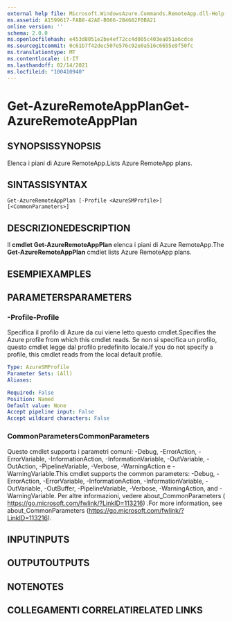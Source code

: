 ```yaml
---
external help file: Microsoft.WindowsAzure.Commands.RemoteApp.dll-Help.xml
ms.assetid: A1599617-FAB8-42AE-B066-2B4682F0BA21
online version: ''
schema: 2.0.0
ms.openlocfilehash: e453d8051e2be4ef72cc4d005c403ea051a6cdce
ms.sourcegitcommit: 0c61b7f42dec507e576c92e0a516c6655e9f50fc
ms.translationtype: MT
ms.contentlocale: it-IT
ms.lasthandoff: 02/14/2021
ms.locfileid: "100410940"
---
```

# <span data-ttu-id="06aff-101">Get-AzureRemoteAppPlan</span><span class="sxs-lookup"><span data-stu-id="06aff-101">Get-AzureRemoteAppPlan</span></span>

## <span data-ttu-id="06aff-102">SYNOPSIS</span><span class="sxs-lookup"><span data-stu-id="06aff-102">SYNOPSIS</span></span>
<span data-ttu-id="06aff-103">Elenca i piani di Azure RemoteApp.</span><span class="sxs-lookup"><span data-stu-id="06aff-103">Lists Azure RemoteApp plans.</span></span>

## <span data-ttu-id="06aff-104">SINTASSI</span><span class="sxs-lookup"><span data-stu-id="06aff-104">SYNTAX</span></span>

```
Get-AzureRemoteAppPlan [-Profile <AzureSMProfile>] [<CommonParameters>]
```

## <span data-ttu-id="06aff-105">DESCRIZIONE</span><span class="sxs-lookup"><span data-stu-id="06aff-105">DESCRIPTION</span></span>
<span data-ttu-id="06aff-106">Il **cmdlet Get-AzureRemoteAppPlan** elenca i piani di Azure RemoteApp.</span><span class="sxs-lookup"><span data-stu-id="06aff-106">The **Get-AzureRemoteAppPlan** cmdlet lists Azure RemoteApp plans.</span></span>

## <span data-ttu-id="06aff-107">ESEMPI</span><span class="sxs-lookup"><span data-stu-id="06aff-107">EXAMPLES</span></span>

## <span data-ttu-id="06aff-108">PARAMETERS</span><span class="sxs-lookup"><span data-stu-id="06aff-108">PARAMETERS</span></span>

### <span data-ttu-id="06aff-109">-Profile</span><span class="sxs-lookup"><span data-stu-id="06aff-109">-Profile</span></span>
<span data-ttu-id="06aff-110">Specifica il profilo di Azure da cui viene letto questo cmdlet.</span><span class="sxs-lookup"><span data-stu-id="06aff-110">Specifies the Azure profile from which this cmdlet reads.</span></span>
<span data-ttu-id="06aff-111">Se non si specifica un profilo, questo cmdlet legge dal profilo predefinito locale.</span><span class="sxs-lookup"><span data-stu-id="06aff-111">If you do not specify a profile, this cmdlet reads from the local default profile.</span></span>

```yaml
Type: AzureSMProfile
Parameter Sets: (All)
Aliases: 

Required: False
Position: Named
Default value: None
Accept pipeline input: False
Accept wildcard characters: False
```

### <span data-ttu-id="06aff-112">CommonParameters</span><span class="sxs-lookup"><span data-stu-id="06aff-112">CommonParameters</span></span>
<span data-ttu-id="06aff-113">Questo cmdlet supporta i parametri comuni: -Debug, -ErrorAction, -ErrorVariable, -InformationAction, -InformationVariable, -OutVariable, -OutAction, -PipelineVariable, -Verbose, -WarningAction e -WarningVariable.</span><span class="sxs-lookup"><span data-stu-id="06aff-113">This cmdlet supports the common parameters: -Debug, -ErrorAction, -ErrorVariable, -InformationAction, -InformationVariable, -OutVariable, -OutBuffer, -PipelineVariable, -Verbose, -WarningAction, and -WarningVariable.</span></span> <span data-ttu-id="06aff-114">Per altre informazioni, vedere about_CommonParameters ( https://go.microsoft.com/fwlink/?LinkID=113216) .</span><span class="sxs-lookup"><span data-stu-id="06aff-114">For more information, see about_CommonParameters (https://go.microsoft.com/fwlink/?LinkID=113216).</span></span>

## <span data-ttu-id="06aff-115">INPUT</span><span class="sxs-lookup"><span data-stu-id="06aff-115">INPUTS</span></span>

## <span data-ttu-id="06aff-116">OUTPUT</span><span class="sxs-lookup"><span data-stu-id="06aff-116">OUTPUTS</span></span>

## <span data-ttu-id="06aff-117">NOTE</span><span class="sxs-lookup"><span data-stu-id="06aff-117">NOTES</span></span>

## <span data-ttu-id="06aff-118">COLLEGAMENTI CORRELATI</span><span class="sxs-lookup"><span data-stu-id="06aff-118">RELATED LINKS</span></span>




